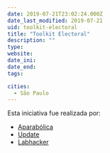 ```yaml
---
date: 2019-07-21T23:02:24.000Z
date_last_modified: 2019-07-21
uid: toolkit-electoral
title: "Toolkit Electoral"
description: ""
type: 
website: 
date_ini: 
date_end: 
tags:

cities: 
  - São Paulo
---
```


Esta iniciativa fue realizada por:

- [Aparabólica](/i/aparabolica.html)
- [Update](/i/update.html)
- [Labhacker](/i/labhacker.html)
